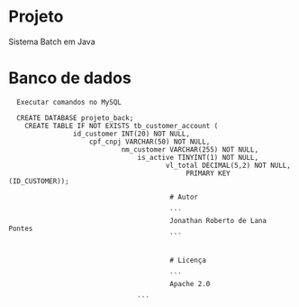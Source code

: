 # Projeto

  Sistema Batch em Java

  # Banco de dados
    
      Executar comandos no MySQL
        
	  CREATE DATABASE projeto_back;
	    CREATE TABLE IF NOT EXISTS tb_customer_account (
	                id_customer INT(20) NOT NULL,
			            cpf_cnpj VARCHAR(50) NOT NULL,
				                nm_customer VARCHAR(255) NOT NULL,
						            is_active TINYINT(1) NOT NULL,
							               vl_total DECIMAL(5,2) NOT NULL,
									            PRIMARY KEY (ID_CUSTOMER));

										    # Autor

										    ```
										    Jonathan Roberto de Lana Pontes
										    ```


										    # Licença

										    ```
										    Apache 2.0
									
									```
